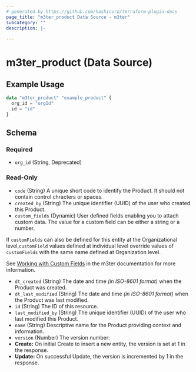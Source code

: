 ```yaml
---
# generated by https://github.com/hashicorp/terraform-plugin-docs
page_title: "m3ter_product Data Source - m3ter"
subcategory: ""
description: |-
  
---
```


# m3ter_product (Data Source)



## Example Usage

```terraform
data "m3ter_product" "example_product" {
  org_id = "orgId"
  id = "id"
}
```

<!-- schema generated by tfplugindocs -->
## Schema

### Required

- `org_id` (String, Deprecated)

### Read-Only

- `code` (String) A unique short code to identify the Product. It should not contain control chracters or spaces.
- `created_by` (String) The unique identifier (UUID) of the user who created this Product.
- `custom_fields` (Dynamic) User defined fields enabling you to attach custom data. The value for a custom field can be either a string or a number.

If `customFields` can also be defined for this entity at the Organizational level,`customField` values defined at individual level override values of `customFields` with the same name defined at Organization level.

See [Working with Custom Fields](https://www.m3ter.com/docs/guides/creating-and-managing-products/working-with-custom-fields) in the m3ter documentation for more information.
- `dt_created` (String) The date and time *(in ISO-8601 format)* when the Product was created.
- `dt_last_modified` (String) The date and time *(in ISO-8601 format)* when the Product was last modified.
- `id` (String) The ID of this resource.
- `last_modified_by` (String) The unique identifier (UUID) of the user who last modified this Product.
- `name` (String) Descriptive name for the Product providing context and information.
- `version` (Number) The version number:
- **Create:** On initial Create to insert a new entity, the version is set at 1 in the response.
- **Update:** On successful Update, the version is incremented by 1 in the response.
